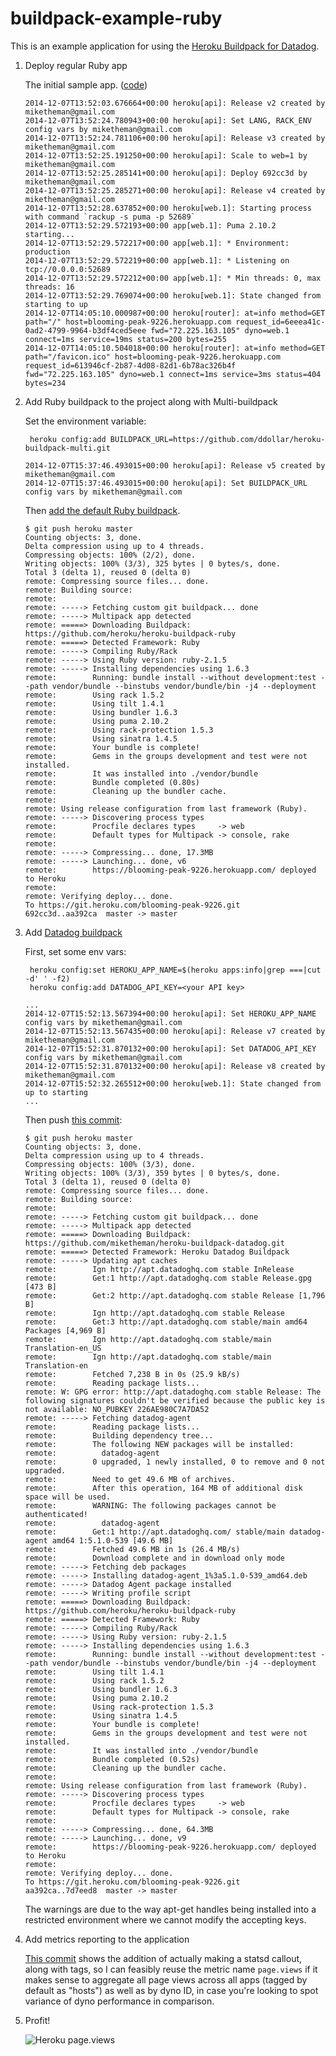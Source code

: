 buildpack-example-ruby
======================
This is an example application for using the
[Heroku Buildpack for Datadog](https://github.com/miketheman/heroku-buildpack-datadog).

1. Deploy regular Ruby app

    The initial sample app. ([code](https://github.com/miketheman/buildpack-example-ruby/commit/692cc3da40541812e854ceb7f99803bee5363bb1))

    ```console
    2014-12-07T13:52:03.676664+00:00 heroku[api]: Release v2 created by miketheman@gmail.com
    2014-12-07T13:52:24.780943+00:00 heroku[api]: Set LANG, RACK_ENV config vars by miketheman@gmail.com
    2014-12-07T13:52:24.781106+00:00 heroku[api]: Release v3 created by miketheman@gmail.com
    2014-12-07T13:52:25.191250+00:00 heroku[api]: Scale to web=1 by miketheman@gmail.com
    2014-12-07T13:52:25.285141+00:00 heroku[api]: Deploy 692cc3d by miketheman@gmail.com
    2014-12-07T13:52:25.285271+00:00 heroku[api]: Release v4 created by miketheman@gmail.com
    2014-12-07T13:52:28.637852+00:00 heroku[web.1]: Starting process with command `rackup -s puma -p 52689`
    2014-12-07T13:52:29.572193+00:00 app[web.1]: Puma 2.10.2 starting...
    2014-12-07T13:52:29.572217+00:00 app[web.1]: * Environment: production
    2014-12-07T13:52:29.572219+00:00 app[web.1]: * Listening on tcp://0.0.0.0:52689
    2014-12-07T13:52:29.572212+00:00 app[web.1]: * Min threads: 0, max threads: 16
    2014-12-07T13:52:29.769074+00:00 heroku[web.1]: State changed from starting to up
    2014-12-07T14:05:10.000987+00:00 heroku[router]: at=info method=GET path="/" host=blooming-peak-9226.herokuapp.com request_id=6eeea41c-0ad2-4799-9964-b3df4ced5eee fwd="72.225.163.105" dyno=web.1 connect=1ms service=19ms status=200 bytes=255
    2014-12-07T14:05:10.504018+00:00 heroku[router]: at=info method=GET path="/favicon.ico" host=blooming-peak-9226.herokuapp.com request_id=613946cf-2b87-4d08-82d1-6b78ac326b4f fwd="72.225.163.105" dyno=web.1 connect=1ms service=3ms status=404 bytes=234
    ```

2. Add Ruby buildpack to the project along with Multi-buildpack

    Set the environment variable:

        heroku config:add BUILDPACK_URL=https://github.com/ddollar/heroku-buildpack-multi.git

    ```console
    2014-12-07T15:37:46.493015+00:00 heroku[api]: Release v5 created by miketheman@gmail.com
    2014-12-07T15:37:46.493015+00:00 heroku[api]: Set BUILDPACK_URL config vars by miketheman@gmail.com
    ```

    Then [add the default Ruby buildpack](https://github.com/miketheman/buildpack-example-ruby/commit/aa392ca1089f217646c19339c8d07a48a55d9180).

    ```console
    $ git push heroku master
    Counting objects: 3, done.
    Delta compression using up to 4 threads.
    Compressing objects: 100% (2/2), done.
    Writing objects: 100% (3/3), 325 bytes | 0 bytes/s, done.
    Total 3 (delta 1), reused 0 (delta 0)
    remote: Compressing source files... done.
    remote: Building source:
    remote:
    remote: -----> Fetching custom git buildpack... done
    remote: -----> Multipack app detected
    remote: =====> Downloading Buildpack: https://github.com/heroku/heroku-buildpack-ruby
    remote: =====> Detected Framework: Ruby
    remote: -----> Compiling Ruby/Rack
    remote: -----> Using Ruby version: ruby-2.1.5
    remote: -----> Installing dependencies using 1.6.3
    remote:        Running: bundle install --without development:test --path vendor/bundle --binstubs vendor/bundle/bin -j4 --deployment
    remote:        Using rack 1.5.2
    remote:        Using tilt 1.4.1
    remote:        Using bundler 1.6.3
    remote:        Using puma 2.10.2
    remote:        Using rack-protection 1.5.3
    remote:        Using sinatra 1.4.5
    remote:        Your bundle is complete!
    remote:        Gems in the groups development and test were not installed.
    remote:        It was installed into ./vendor/bundle
    remote:        Bundle completed (0.80s)
    remote:        Cleaning up the bundler cache.
    remote:
    remote: Using release configuration from last framework (Ruby).
    remote: -----> Discovering process types
    remote:        Procfile declares types     -> web
    remote:        Default types for Multipack -> console, rake
    remote:
    remote: -----> Compressing... done, 17.3MB
    remote: -----> Launching... done, v6
    remote:        https://blooming-peak-9226.herokuapp.com/ deployed to Heroku
    remote:
    remote: Verifying deploy... done.
    To https://git.heroku.com/blooming-peak-9226.git
    692cc3d..aa392ca  master -> master
    ```

3. Add [Datadog buildpack](https://github.com/miketheman/heroku-buildpack-datadog)

    First, set some env vars:

        heroku config:set HEROKU_APP_NAME=$(heroku apps:info|grep ===|cut -d' ' -f2)
        heroku config:add DATADOG_API_KEY=<your API key>

    ```console
    ...
    2014-12-07T15:52:13.567394+00:00 heroku[api]: Set HEROKU_APP_NAME config vars by miketheman@gmail.com
    2014-12-07T15:52:13.567435+00:00 heroku[api]: Release v7 created by miketheman@gmail.com
    2014-12-07T15:52:31.870132+00:00 heroku[api]: Set DATADOG_API_KEY config vars by miketheman@gmail.com
    2014-12-07T15:52:31.870132+00:00 heroku[api]: Release v8 created by miketheman@gmail.com
    2014-12-07T15:52:32.265512+00:00 heroku[web.1]: State changed from up to starting
    ...
    ````

    Then push [this commit](https://github.com/miketheman/buildpack-example-ruby/commit/518894843eba6459bd0e32574ed96dd865938ccc):

    ```console
    $ git push heroku master
    Counting objects: 3, done.
    Delta compression using up to 4 threads.
    Compressing objects: 100% (3/3), done.
    Writing objects: 100% (3/3), 359 bytes | 0 bytes/s, done.
    Total 3 (delta 1), reused 0 (delta 0)
    remote: Compressing source files... done.
    remote: Building source:
    remote:
    remote: -----> Fetching custom git buildpack... done
    remote: -----> Multipack app detected
    remote: =====> Downloading Buildpack: https://github.com/miketheman/heroku-buildpack-datadog.git
    remote: =====> Detected Framework: Heroku Datadog Buildpack
    remote: -----> Updating apt caches
    remote:        Ign http://apt.datadoghq.com stable InRelease
    remote:        Get:1 http://apt.datadoghq.com stable Release.gpg [473 B]
    remote:        Get:2 http://apt.datadoghq.com stable Release [1,796 B]
    remote:        Ign http://apt.datadoghq.com stable Release
    remote:        Get:3 http://apt.datadoghq.com stable/main amd64 Packages [4,969 B]
    remote:        Ign http://apt.datadoghq.com stable/main Translation-en_US
    remote:        Ign http://apt.datadoghq.com stable/main Translation-en
    remote:        Fetched 7,238 B in 0s (25.9 kB/s)
    remote:        Reading package lists...
    remote: W: GPG error: http://apt.datadoghq.com stable Release: The following signatures couldn't be verified because the public key is not available: NO_PUBKEY 226AE980C7A7DA52
    remote: -----> Fetching datadog-agent
    remote:        Reading package lists...
    remote:        Building dependency tree...
    remote:        The following NEW packages will be installed:
    remote:          datadog-agent
    remote:        0 upgraded, 1 newly installed, 0 to remove and 0 not upgraded.
    remote:        Need to get 49.6 MB of archives.
    remote:        After this operation, 164 MB of additional disk space will be used.
    remote:        WARNING: The following packages cannot be authenticated!
    remote:          datadog-agent
    remote:        Get:1 http://apt.datadoghq.com/ stable/main datadog-agent amd64 1:5.1.0-539 [49.6 MB]
    remote:        Fetched 49.6 MB in 1s (26.4 MB/s)
    remote:        Download complete and in download only mode
    remote: -----> Fetching deb packages
    remote: -----> Installing datadog-agent_1%3a5.1.0-539_amd64.deb
    remote: -----> Datadog Agent package installed
    remote: -----> Writing profile script
    remote: =====> Downloading Buildpack: https://github.com/heroku/heroku-buildpack-ruby
    remote: =====> Detected Framework: Ruby
    remote: -----> Compiling Ruby/Rack
    remote: -----> Using Ruby version: ruby-2.1.5
    remote: -----> Installing dependencies using 1.6.3
    remote:        Running: bundle install --without development:test --path vendor/bundle --binstubs vendor/bundle/bin -j4 --deployment
    remote:        Using tilt 1.4.1
    remote:        Using rack 1.5.2
    remote:        Using bundler 1.6.3
    remote:        Using puma 2.10.2
    remote:        Using rack-protection 1.5.3
    remote:        Using sinatra 1.4.5
    remote:        Your bundle is complete!
    remote:        Gems in the groups development and test were not installed.
    remote:        It was installed into ./vendor/bundle
    remote:        Bundle completed (0.52s)
    remote:        Cleaning up the bundler cache.
    remote:
    remote: Using release configuration from last framework (Ruby).
    remote: -----> Discovering process types
    remote:        Procfile declares types     -> web
    remote:        Default types for Multipack -> console, rake
    remote:
    remote: -----> Compressing... done, 64.3MB
    remote: -----> Launching... done, v9
    remote:        https://blooming-peak-9226.herokuapp.com/ deployed to Heroku
    remote:
    remote: Verifying deploy... done.
    To https://git.heroku.com/blooming-peak-9226.git
    aa392ca..7d7eed8  master -> master
    ```

    The warnings are due to the way apt-get handles being installed into a restricted environment where we cannot modify the accepting keys.

4. Add metrics reporting to the application

    [This commit](https://github.com/miketheman/buildpack-example-ruby/commit/1e8aa646a781f94576d40f67e4285f6a011d9b91) shows the addition of actually making a statsd callout, along with tags, so I can feasibly reuse the
    metric name `page.views` if it makes sense to aggregate all page views across all apps (tagged by default as "hosts") as well as by dyno ID, in case you're looking to spot variance of dyno performance in comparison.

5. Profit!

    ![Heroku page.views](http://cl.ly/image/01040Z2Z0j2c/page.views%20on%20heroku.png)
